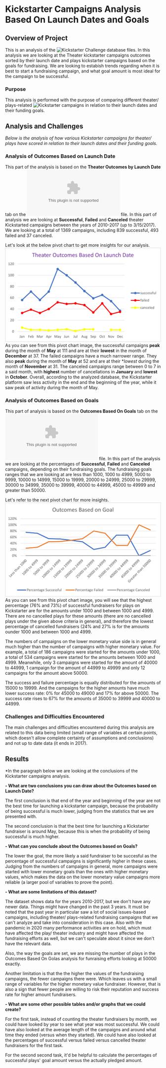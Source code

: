 # Kickstarter Campaigns Analysis Based On Launch Dates and Goals

## Overview of Project

This is an analysis of the ![Kickstarter Challenge database](https://github.com/TamaraGR/kickstarter-analysis) files. In this analysis we are looking at the Theater kickstarter campaigns outcomes sorted by their launch date and plays kickstarter campaigns based on the goals for fundraising. 
We are looking to estabish trends regarding when it is best to start a fundraising campaign, and what goal amount is most ideal for the campaign to be successful. 

### Purpose

This analysis is performed with the purpose of comparing different theater/ plays-related ![Kickstarter campaigns](https://www.kickstarter.com/) in relation to their launch dates and their funding goals.  

## Analysis and Challenges

*Below is the analysis of how various Kickstarter campaigns for theater/ plays have scored in relation to their launch dates and their funding goals.*

### Analysis of Outcomes Based on Launch Date

This part of the analysis is based on the **Theater Outcomes by Launch Date** tab on the ![Kickstarter Challenge database](https://github.com/TamaraGR/kickstarter-analysis/blob/main/Kickstarter_Challenge.zip) file. 
In this part of analysis we are looking at **Successful**, **Failed** and **Canceled** theater Kickstarted campaigns between the years of 2010-2017 (up to 3/15/2017). We are looking 
at a total of 1369 campaigns, including 839 successful, 493 failed and 37 canceled. 

Let's look at the below pivot chart to get more insights for our analysis. ![Theater_Outcomes_vs_Launch](https://github.com/TamaraGR/kickstarter-analysis/blob/main/Theater_Outcomes_vs_Launch.png) As you can see from this pivot chart image, 
the successful campaigns **peak** during the month of **May** at 111 and are at their **lowest** in the month of **December** at 37. The failed campaigns have a much narrower range. 
They also **peak** during the month of **May** at 52 and are at their **lowest* during the month of **November** at 31. The canceled campaigns range between 0 to 7 in a said month, 
with **highest** number of cancellations in **January** and **lowest** in **October**. Overall, according to the analyzed database, the Kickstarter platform saw less activity in the end and the beginning
of the year, while it saw peak of activity during the month of May. 

### Analysis of Outcomes Based on Goals

This part of analysis is based on the **Outcomes Based On Goals** tab on the ![Kickstarter Challenge database](https://github.com/TamaraGR/kickstarter-analysis/blob/main/Kickstarter_Challenge.zip) file.
In this part of the analysis we are looking at the percentages of **Successful**, **Failed** and **Canceled** campaigns, depending on their fundraising goals. The fundraising goals ranges that we are looking at are 
less than 1000, 1000 to 4999, 5000 to 9999, 10000 to 14999, 15000 to 19999, 20000 to 24999, 25000 to 29999, 30000 to 34999, 35000 to 39999, 40000 to 44999, 45000 to 49999 and greater than 50000.

Let's refer to the next pivot chart for more insights. ![Outcomes_vs_Goals](https://github.com/TamaraGR/kickstarter-analysis/blob/main/Outcomes_vs_Goals.png) As you can see from this pivot chart image, you will see that the highest percentage (76% and 73%) of successful fundraisers for plays on Kickstarter  are for the amounts  under 1000 and between 1000 and 4999.  
There are no cancelled plays for these amounts (there are no cancelled plays under the given above criteria in general), and therefore the lowest percentage of cancelled fundraisers (24% and 27% is for the amounts ounder 1000 and between 1000 and 4999. 

The numbers of campaigns on the lower monetary value side is in general much higher than the number of campaigns with higher monetary value. For example, a total of 186 campaigns were started for the amounts under 1000, a total of 534 campaigns were started 
for the amounts between 1000 and 4999. Meanwhile, only 3 campaigns were started for the amount of 40000 to 44999, 1 campaign for the amount of 44999 to 49999 and only 12 campaigns for the amount above 50000. 

The success and failure percentage is equally distributed for the amounts of 15000 to 19999. And the campaigns for the higher amounts have much lower success rate: 0% for 45000 to 49000 and 17% for above 50000. 
The success rate rises to 67% for the amounts of 35000 to 39999 and 40000 to 44999. 

### Challenges and Difficulties Encountered

The main challenges and difficulties encountered during this analysis are related to this data being limited (small range of variables at certain points, which doesn't allow complete certainty of assumptions and conclusions) and not up to date data (it ends in 2017). 

## Results

*In the paragraph below we are looking at the conclusions of the Kickstarter campaigns analysis. 

**- What are two conclusions you can draw about the Outcomes based on Launch Date?**

The first conclusion is that end of the year and beginning of the year are not the best time for launching a kickstarter campaign, because the probability of being successful is much lower, judging from the statistics that we are presented with. 

The second conclusion is that the best time for launching a Kickstarter fundraiser is around May, because this is when the probability of being successful is much higher. 

**- What can you conclude about the Outcomes based on Goals?**

The lower the goal, the more likely a said fundraiser to be succesful as the percentage of successful campaigns is significantly higher in these cases. 
Judging from the numbers of campaigns in general, more campaigns were started with lower monetary goals than the ones with higher monetary values, which makes the data on the lower monetary value campaigns more reliable (a larger pool of variables to prove the point). 

**- What are some limitations of this dataset?**

The dataset shows data for the years 2010-2017, but we don't have any newer data. Things might have changed in the past 3 years. It must be noted that the past year in particular saw a lot of social issues-based campaigns, including theater/ plays-related fundraising campaigns that 
we can't analyze and take into consideration in this case. Also with the pandemic in 2020 many performance activities are on hold, which must have affected the play/ theater industry and might have affected the fundraising efforts as well, but we can't speculate about it since we don't have the relevant data. 

Also, the way the goals are set, we are missing the number of plays in the Outcomes Based On Golas analysis for funraising efforts looking at 50000 exactly. 
 
Another limitation is that the the higher the values of the fundraising campaigns, the fewer campaigns there were. Which leaves us with a small range of variables for the higher monetary value fundraiser. However, that is also a sign that fewer people are willing to risk their reputation and success rate for higher amount fundraisers. 

**- What are some other possible tables and/or graphs that we could create?**

For the first task, instead of counting the theater fundraisers by month, we could have looked by year to see what year was most successful. We could have also looked at the average length of the campaigns and around what time they ended (versus when they started).
We could have also looked at the percentages of successful versus failed versus cancelled theater fundraisers for the first task. 

For the second second task, it'd be helpful to calculate the percentages of successful  plays' goal amount versus the actually pledged amount.  


